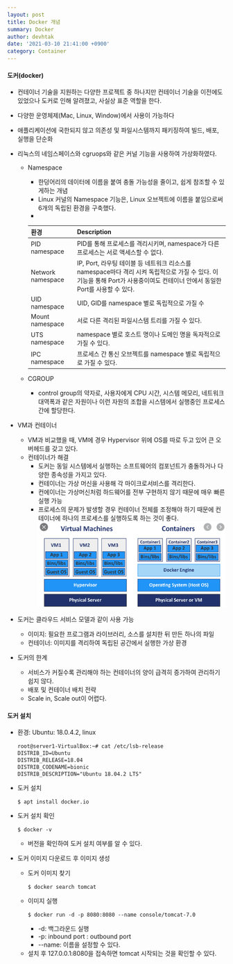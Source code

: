 ```yaml
---
layout: post
title: Docker 개념
summary: Docker
author: devhtak
date: '2021-03-10 21:41:00 +0900'
category: Container
---
```


#### 도커(docker)

- 컨테이너 기술을 지원하는 다양한 프로젝트 중 하나지만 컨테이너 기술을 이전에도 있었으나 도커로 인해 알려졌고, 사실상 표준 역할을 한다.
- 다양한 운영체제(Mac, Linux, Window)에서 사용이 가능하다
- 애플리케이션에 국한되지 않고 의존성 및 파일시스템까지 패키징하여 빌드, 배포, 실행을 단순화
- 리눅스의 네임스페이스와 cgruops와 같은 커널 기능을 사용하여 가상화하였다.
  - Namespace
    - 한덩어리의 데이터에 이름을 붙여 충돌 가능성을 줄이고, 쉽게 참조할 수 있게하는 개념
    - Linux 커널의 Namespace 기능은, Linux 오브젝트에 이름을 붙임으로써 6개의 독립된 환경을 구축했다.
    - 
    |환경|Description|
    |---|---|
    |PID namespace|PID를 통해 프로세스를 격리시키며, namespace가 다른 프로세스는 서로 액세스할 수 없다.|
    |Network namespace|IP, Port, 라우팅 테이블 등 네트워크 리소스를 namespace마다 격리 시켜 독립적으로 가질 수 있다. 이 기능을 통해 Port가 사용중이여도 컨테이너 안에서 동일한 Port를 사용할 수 있다.|
    |UID namespace|UID, GID를 namespace 별로 독립적으로 가질 수 |
    |Mount namespace|서로 다른 격리된 파일시스템 트리를 가질 수 있다.|
    |UTS namespace|namespace 별로 호스트 명이나 도메인 명을 독자적으로 가질 수 있다.|
    |IPC namespace|프로세스 간 통신 오브젝트를 namespace 별로 독립적으로 가질 수 있다.|
    
  - CGROUP
    - control group의 약자로, 사용자에게 CPU 시간, 시스템 메모리, 네트워크 대역폭과 같은 자원이나 이런 자원의 조합을 시스템에서 실행중인 프로세스간에 할당한다.
  
- VM과 컨테이너
  - VM과 비교했을 때, VM에 경우 Hypervisor 위에 OS를 따로 두고 있어 큰 오버헤드를 갖고 있다.
  - 컨테이너가 해결
    - 도커는 동일 시스템에서 실행하는 소프트웨어의 컴포넌트가 충돌하거나 다양한 종속성을 가지고 있다.
    - 컨테이너는 가상 머신을 사용해 각 마이크로서비스를 격리한다.
    - 컨에이너는 가상머신처럼 하드웨어를 전부 구현하지 않기 때문에 매우 빠른 실행 가능
    - 프로세스의 문제가 발생할 경우 컨테이너 전체를 조정해야 하기 때문에 컨테이너에 하나의 프로세스를 실행하도록 하는 것이 좋다.
  ![vm vs docker](../images/docker/VmVsDocker.PNG)
  
- 도커는 클라우드 서비스 모델과 같이 사용 가능
  - 이미지: 필요한 프로그램과 라이브러리, 소스를 설치한 뒤 만든 하나의 파일
  - 컨테이너: 이미지를 격리하여 독립된 공간에서 실행한 가상 환경

- 도커의 한계
  - 서비스가 커질수록 관리해야 하는 컨테이너의 양이 급격히 증가하여 관리하기 쉽지 않다.
  - 배포 및 컨테이너 배치 전략
  - Scale in, Scale out이 어렵다.

#### 도커 설치

- 환경: Ubuntu: 18.0.4.2, linux
  ```
  root@server1-VirtualBox:~# cat /etc/lsb-release
  DISTRIB_ID=Ubuntu
  DISTRIB_RELEASE=18.04
  DISTRIB_CODENAME=bionic
  DISTRIB_DESCRIPTION="Ubuntu 18.04.2 LTS"
  ```
  
- 도커 설치
  ```
  $ apt install docker.io
  ```
  
- 도커 설치 확인
  ```
  $ docker -v
  ```
  - 버전을 확인하여 도커 설치 여부를 알 수 있다.

- 도커 이미지 다운로드 후 이미지 생성
  - 도커 이미지 찾기
    ```
    $ docker search tomcat
    ```
  - 이미지 실행
    ```
    $ docker run -d -p 8080:8080 --name console/tomcat-7.0
    ```
    - -d: 백그라운드 실행
    - -p: inbound port : outbound port
    - --name: 이름을 설정할 수 있다.
  - 설치 후 127.0.0.1:8080을 접속하면 tomcat 시작되는 것을 확인할 수 있다.
